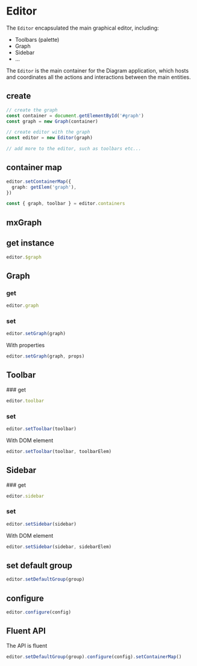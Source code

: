 # Editor

The `Editor` encapsulated the main graphical editor, including:

- Toolbars (palette)
- Graph
- Sidebar
- ...

The `Editor` is the main container for the Diagram application, which hosts and coordinates all the actions and interactions between the main entities.

## create

```ts
// create the graph
const container = document.getElementById('#graph')
const graph = new Graph(container)

// create editor with the graph
const editor = new Editor(graph)

// add more to the editor, such as toolbars etc...
```

## container map

```ts
editor.setContainerMap({
  graph: getElem('graph'),
})

const { graph, toolbar } = editor.containers
```

## mxGraph

## get instance

```ts
editor.$graph
```

## Graph

### get

```ts
editor.graph
```

### set

```ts
editor.setGraph(graph)
```

With properties

```ts
editor.setGraph(graph, props)
```

## Toolbar

### get

```ts
editor.toolbar
```

### set

```ts
editor.setToolbar(toolbar)
```

With DOM element

```ts
editor.setToolbar(toolbar, toolbarElem)
```

## Sidebar

### get

```ts
editor.sidebar
```

### set

```ts
editor.setSidebar(sidebar)
```

With DOM element

```ts
editor.setSidebar(sidebar, sidebarElem)
```

## set default group

```ts
editor.setDefaultGroup(group)
```

## configure

```ts
editor.configure(config)
```

## Fluent API

The API is fluent

```ts
editor.setDefaultGroup(group).configure(config).setContainerMap()
```
